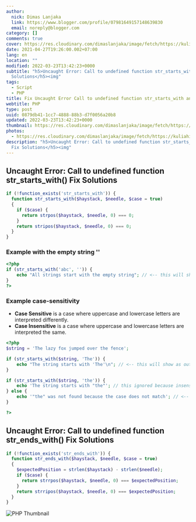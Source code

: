 ```yaml
---
author:
  nick: Dimas Lanjaka
  link: https://www.blogger.com/profile/07981649157148639830
  email: noreply@blogger.com
category: []
comments: true
cover: https://res.cloudinary.com/dimaslanjaka/image/fetch/https://kuliahitblog.files.wordpress.com/2019/08/1dbdb-fatal2berror2buncaught2berror2bcall2bto2bundefined2bfunction2bmysql_connect25282529.png
date: 2021-04-27T19:26:00.002+07:00
lang: en
location: ""
modified: 2022-03-23T13:42:23+0000
subtitle: "h5>Uncaught Error: Call to undefined function str_starts_with() Fix
  Solutions</h5><img"
tags:
  - Script
  - PHP
title: Fix Uncaught Error Call to undefined function str_starts_with and str_ends_with
webtitle: PHP
type: post
uuid: 0879db41-1cc7-4888-88b3-d7f0056a20b8
updated: 2022-03-23T13:42:23+0000
thumbnail: https://res.cloudinary.com/dimaslanjaka/image/fetch/https://kuliahitblog.files.wordpress.com/2019/08/1dbdb-fatal2berror2buncaught2berror2bcall2bto2bundefined2bfunction2bmysql_connect25282529.png
photos:
  - https://res.cloudinary.com/dimaslanjaka/image/fetch/https://kuliahitblog.files.wordpress.com/2019/08/1dbdb-fatal2berror2buncaught2berror2bcall2bto2bundefined2bfunction2bmysql_connect25282529.png
description: "h5>Uncaught Error: Call to undefined function str_starts_with()
  Fix Solutions</h5><img"
---
```


## Uncaught Error: Call to undefined function str_starts_with() Fix Solutions
```php
if (!function_exists('str_starts_with')) {
  function str_starts_with($haystack, $needle, $case = true)
  {
    if ($case) {
      return strpos($haystack, $needle, 0) === 0;
    }
    return stripos($haystack, $needle, 0) === 0;
  }
}
```
### Example with the empty string ''
```php
<?php
if (str_starts_with('abc', '')) {
    echo "All strings start with the empty string"; // <-- this will show as output
}
?>
```

### Example case-sensitivity
- **Case Sensitive** is a case where uppercase and lowercase letters are interpreted differently.
- **Case Insensitive** is a case where uppercase and lowercase letters are interpreted the same.
```php
<?php
$string = 'The lazy fox jumped over the fence';

if (str_starts_with($string, 'The')) {
    echo "The string starts with 'The'\n"; // <-- this will show as output
}

if (str_starts_with($string, 'the')) {
    echo 'The string starts with "the"'; // this ignored because insensitive
} else {
    echo '"the" was not found because the case does not match'; // <-- this will show as output
}

?>
```

## Uncaught Error: Call to undefined function str_ends_with() Fix Solutions
```php
if (!function_exists('str_ends_with')) {
  function str_ends_with($haystack, $needle, $case = true)
  {
    $expectedPosition = strlen($haystack) - strlen($needle);
    if ($case) {
      return strrpos($haystack, $needle, 0) === $expectedPosition;
    }
    return strripos($haystack, $needle, 0) === $expectedPosition;
  }
}
```

![PHP Thumbnail](https://res.cloudinary.com/dimaslanjaka/image/fetch/https://kuliahitblog.files.wordpress.com/2019/08/1dbdb-fatal2berror2buncaught2berror2bcall2bto2bundefined2bfunction2bmysql_connect25282529.png)

